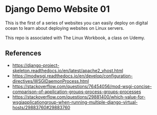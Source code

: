 # Django Demo Website 01

This is the first of a series of websites you can easily deploy on digital ocean to learn about deploying websites on Linux servers.

This repo is associated with The Linux Workbook, a class on Udemy.

## References
* https://django-project-skeleton.readthedocs.io/en/latest/apache2_vhost.html
* https://modwsgi.readthedocs.io/en/develop/configuration-directives/WSGIDaemonProcess.html
* https://stackoverflow.com/questions/76454056/mod-wsgi-concise-comparison-of-application-groups-process-groups-processes
* https://stackoverflow.com/questions/29881400/which-value-for-wsgiapplicationgroup-when-running-multiple-django-virtual-hosts/29883760#29883760
